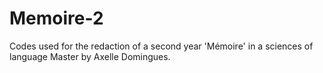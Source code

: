 # Memoire-2

Codes used for the redaction of a second year 'Mémoire' in a sciences of language Master by Axelle Domingues.
